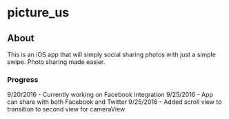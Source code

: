 # picture_us

## About
This is an iOS app that will simply social sharing photos with just a simple swipe.
Photo sharing made easier.

### Progress
9/20/2016 - Currently working on Facebook Integration
9/25/2016 - App can share with both Facebook and Twitter
9/25/2016 - Added scroll view to transition to second view for cameraView
